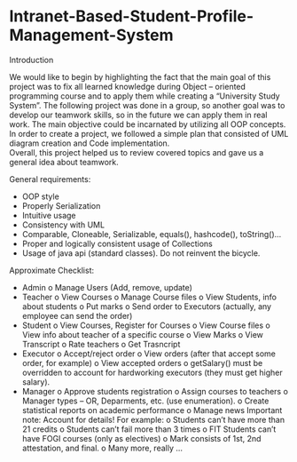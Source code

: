 # Intranet-Based-Student-Profile-Management-System

Introduction

We would like to begin by highlighting the fact that the main goal of this project was to fix all learned knowledge during Object – oriented programming course and to apply them while creating a “University Study System”. 
The following project was done in a group, so another goal was to develop our teamwork skills, so in the future we can apply them in real work. 
The main objective could be incarnated by utilizing all OOP concepts.
In order to create a project, we followed a simple plan that consisted of UML diagram creation and Code implementation.  
Overall, this project helped us to review covered topics and gave us a general idea about teamwork.

General requirements:
-	OOP style
-	Properly Serialization
-	Intuitive usage
-	Consistency with UML
-	Comparable, Cloneable, Serializable, equals(), hashcode(), toString()…
-	Proper and logically consistent usage of Collections
-	Usage of java api (standard classes). Do not reinvent the bicycle.

Approximate Checklist:
-	Admin
o	Manage Users (Add, remove, update)
-	Teacher
o	View Courses
o	Manage Course files
o	View Students, info about students
o	Put marks
o	Send order to Executors (actually, any employee can send the order)
-	Student
o	View Courses, Register for Courses
o	View Course files
o	View info about teacher of a specific course
o	View Marks
o	View Transcript
o	Rate teachers
o	Get Trasncript
-	Executor
o	Accept/reject order
o	View orders (after that accept some order, for example)
o	View accepted orders
o	getSalary() must be overridden to account for hardworking executors (they must get higher salary).
-	Manager
o	Approve students registration
o	Assign courses to teachers
o	Manager types – OR, Deparments, etc. (use enumeration).
o	Create statistical reports on academic performance
o	Manage news
Important note:
Account for details! For example:
o	Students can’t have more than 21 credits
o	Students can’t fail more than 3 times
o	FIT Students can’t have FOGI courses (only as electives)
o	Mark consists of 1st, 2nd attestation, and final.
o	Many more, really … 

